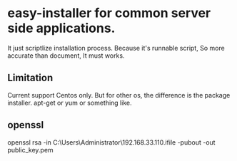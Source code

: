 # easy-installer for common server side applications.

It just scriptlize installation process. Because it's runnable script, So more accurate than document, It must works.

## Limitation

Current support Centos only. But for other os, the difference is the package installer. apt-get or yum or something like.

## openssl
openssl rsa -in C:\Users\Administrator\192.168.33.110.ifile -pubout -out public_key.pem